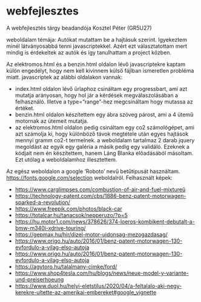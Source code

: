 # webfejlesztes
A webfejlesztés tárgy beadandója 
Kosztel Péter (GR5U27)

weboldalam témája: Autókat mutattam be a hajtásuk szerint. Igyekeztem minél látványosabbá tenni javascriptekkel. Azért ezt választatottam mert mindig is érdekeltek az autók és így tanulhattam a project közben. 

Az elektromos.html és a benzin.html oldalon lévő javascriptekre kaptam külön engedélyt, hogy nem kell kivinnem külső fájlban ismeretlen probléma miatt. 
javascriptek az alábbi oldalakon vannak: 
-	index.html oldalon lévő űrlaphoz csináltam egy progressbart, ami azt mutatja arányosan, hogy hol jár a kérdések megválaszolásában a felhasználó. Illetve a type=”range”-hez megcsináltam hogy mutassa az értéket.
-	benzin.html oldalon készítettem egy ábra szöveg párost, ami a 4 ütemű motornak az ütemeit mutatja. 
-	az elektromos.html oldalon pedig csináltam egy co2 számológépet, ami azt számolja ki, hogy különböző távok megtétele után egyes hajtások mennyi gramm co2-t termelnek.
 a weboldalam tartalmaz 2 darab jquery megoldást az egyik egy galéria a másik pedig egy validáló. Ezeknek a kódjait nem én készítettem, hanem Láng Blanka előadásából másoltam. Ezt utólag a weboldalamhoz illesztettem. 

Az egész weboldalon a google ’Roboto’ nevű betűtípusát használtam. 
https://fonts.google.com/selection weboldalról. 
Felhasznált képek:
-	https://www.carglimpses.com/combustion-of-air-and-fuel-mixtureű
-	https://technology-patent.com/cbs/1886-benz-patent-motorwagen-sparked-a-revolution/
-	https://www.freepik.com/photos/black-car
-	https://totalcar.hu/tanacsok/nepperuzo/?p=5
-	https://hu.motor1.com/news/378626/374-loeros-kombikent-debutalt-a-bmw-m340i-xdrive-touring/
-	https://gepmax.hu/hir/dizel-motor-ujdonsag-mezogazdasag/
-	https://www.origo.hu/auto/2016/01/benz-patent-motorwagen-130-evfordulo-a-vilag-elso-autoja
-	https://www.origo.hu/auto/2016/01/benz-patent-motorwagen-130-evfordulo-a-vilag-elso-autoja
-	https://agytoro.hu/talalmany-cimke/ford/
-	https://www.shop4tesla.com/hu/blogs/news/neue-model-y-variante-und-preiserhoeung
-	https://www.duol.hu/helyi-eletstilus/2020/04/a-feltalalo-aki-negy-kerekre-ultette-az-amerikai-embereket#google_vignette

